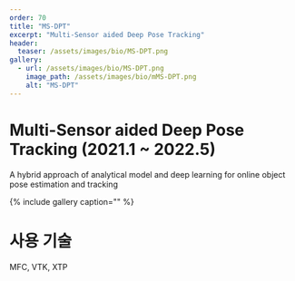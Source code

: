 ```yaml
---
order: 70
title: "MS-DPT"
excerpt: "Multi-Sensor aided Deep Pose Tracking"
header:
  teaser: /assets/images/bio/MS-DPT.png
gallery:
  - url: /assets/images/bio/MS-DPT.png
    image_path: /assets/images/bio/mMS-DPT.png
    alt: "MS-DPT"
---
```


# Multi-Sensor aided Deep Pose Tracking (2021.1 ~ 2022.5)
A hybrid approach of analytical model and deep learning for online object pose estimation and tracking

{% include gallery caption="" %}

# 사용 기술
MFC, VTK, XTP